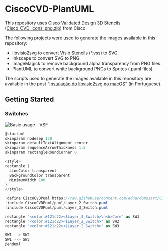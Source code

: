 # CiscoCVD-PlantUML

This repository uses [Cisco Validated Design 3D Stencils](https://www.petenetlive.com/KB/Article/0001041) ([Cisco_CVD_icons_png.zip](https://www.visiocafe.com/hpe.htm)) from Cisco.

The following projects were used to generate the images available in this repository:

* [libvisio2svg](https://github.com/kakwa/libvisio2svg) to convert Visio Stencils (*.vss) to SVG.
* Inkscape to convert SVG to PNG.
* ImageMagick to remove background alpha transparency from PNG files.
* PlantUML to convert white background PNGs to Sprites (.puml files). 

The scripts used to generate the images available in this repository are available in the post "[Instalação do libvisio2svg no macOS](https://eduardomozartdeoliveira.wordpress.com/2023/01/30/instalacao-do-libvisio2svg-no-macos/)" (in Portuguese).

## Getting Started

### Switches

![Basic usage - VSF](https://www.plantuml.com/plantuml/proxy?idx=0&src=https%3A%2F%2Fraw.githubusercontent.com%2Feduardomozart%2FCiscoCVD-PlantUML%2Fmain%2FSamples%2FSwitches.puml)

```csharp
@startuml
skinparam nodesep 150
skinparam defaultTextAlignment center
skinparam sequenceArrowThickness 1.5
skinparam rectangleRoundCorner 0

<style>
rectangle {
  LineColor transparent
  BackgroundColor transparent
  MinimumWidth 100
}
</style>

!define CiscoCVDPuml https://raw.githubusercontent.com/eduardomozart/Cisco-PlantUML/main
!include CiscoCVDPuml/puml/Layer_2_Switch.puml
!include CiscoCVDPuml/puml/Layer_3_Switch.puml

rectangle "<color:#121c22><$Layer_3_Switch>\n<b>Core" as SW1
rectangle "<color:#121c22><$Layer_2_Switch>" as SW2
rectangle "<color:#121c22><$Layer_2_Switch>" as SW3

SW1 --> SW2
SW1 --> SW3
@enduml
```